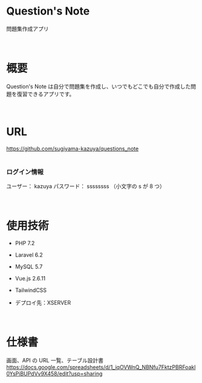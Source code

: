 # Question's Note

問題集作成アプリ
<br>
<br>
<br>

# 概要

Question's Note は自分で問題集を作成し、いつでもどこでも自分で作成した問題を復習できるアプリです。
<br>
<br>
<br>

# URL

https://github.com/sugiyama-kazuya/questions_note
<br>
<br>

### ログイン情報

ユーザー： kazuya
パスワード： ssssssss （小文字の s が 8 つ）
<br>
<br>
<br>

# 使用技術

-   PHP 7.2
-   Laravel 6.2
-   MySQL 5.7
-   Vue.js 2.6.11
-   TailwindCSS

-   デプロイ先：XSERVER
    <br>
    <br>
    <br>

# 仕様書

画面、API の URL 一覧、テーブル設計書
https://docs.google.com/spreadsheets/d/1_iqOVWnQ_NBNfu7FktzPBRFoakl0YsPiBUPdVv9X458/edit?usp=sharing
